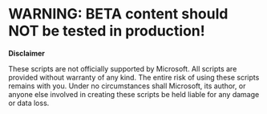 # WARNING: BETA content should NOT be tested in production!


**Disclaimer**

These scripts are not officially supported by Microsoft. All scripts are provided without warranty of any kind. The entire risk of using these scripts remains with you. Under no circumstances shall Microsoft, its author, or anyone else involved in creating these scripts be held liable for any damage or data loss.

